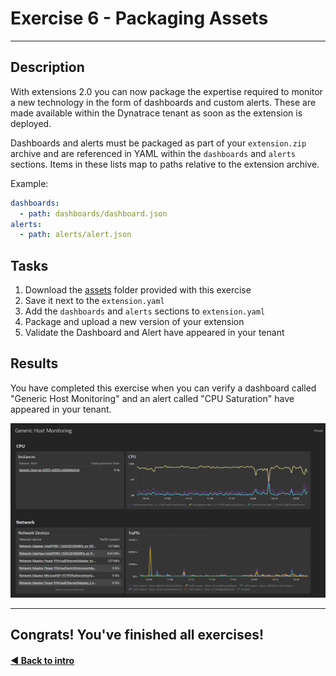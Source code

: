 # Exercise 6 - Packaging Assets
---

## Description

With extensions 2.0 you can now package the expertise required to monitor a new technology in the form of dashboards and custom alerts. These are made available within the Dynatrace tenant as soon as the extension is deployed.

Dashboards and alerts must be packaged as part of your `extension.zip` archive and are referenced in YAML within the `dashboards` and `alerts` sections. Items in these lists map to paths relative to the extension archive.

Example:
```yaml
dashboards:
  - path: dashboards/dashboard.json
alerts:
  - path: alerts/alert.json
```

## Tasks
1. Download the [assets](./assets/) folder provided with this exercise
2. Save it next to the `extension.yaml`
3. Add the `dashboards` and `alerts` sections to `extension.yaml`
4. Package and upload a new version of your extension
5. Validate the Dashboard and Alert have appeared in your tenant

## Results
You have completed this exercise when you can verify a dashboard called "Generic Host Monitoring" and an alert called "CPU Saturation" have appeared in your tenant.

![result](img/result.png)

---
## Congrats! You've finished all exercises!

#### [◀ Back to intro](../)